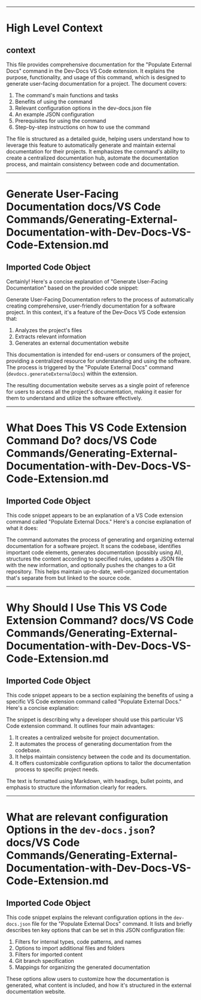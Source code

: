 

  ---
# High Level Context
## context
This file provides comprehensive documentation for the "Populate External Docs" command in the Dev-Docs VS Code extension. It explains the purpose, functionality, and usage of this command, which is designed to generate user-facing documentation for a project. The document covers:

1. The command's main functions and tasks
2. Benefits of using the command
3. Relevant configuration options in the dev-docs.json file
4. An example JSON configuration
5. Prerequisites for using the command
6. Step-by-step instructions on how to use the command

The file is structured as a detailed guide, helping users understand how to leverage this feature to automatically generate and maintain external documentation for their projects. It emphasizes the command's ability to create a centralized documentation hub, automate the documentation process, and maintain consistency between code and documentation.

---
# Generate User-Facing Documentation docs/VS Code Commands/Generating-External-Documentation-with-Dev-Docs-VS-Code-Extension.md
## Imported Code Object
Certainly! Here's a concise explanation of "Generate User-Facing Documentation" based on the provided code snippet:

Generate User-Facing Documentation refers to the process of automatically creating comprehensive, user-friendly documentation for a software project. In this context, it's a feature of the Dev-Docs VS Code extension that:

1. Analyzes the project's files
2. Extracts relevant information
3. Generates an external documentation website

This documentation is intended for end-users or consumers of the project, providing a centralized resource for understanding and using the software. The process is triggered by the "Populate External Docs" command (`devdocs.generateExternalDocs`) within the extension.

The resulting documentation website serves as a single point of reference for users to access all the project's documentation, making it easier for them to understand and utilize the software effectively.

---
# What Does This VS Code Extension Command Do? docs/VS Code Commands/Generating-External-Documentation-with-Dev-Docs-VS-Code-Extension.md
## Imported Code Object
This code snippet appears to be an explanation of a VS Code extension command called "Populate External Docs." Here's a concise explanation of what it does:

The command automates the process of generating and organizing external documentation for a software project. It scans the codebase, identifies important code elements, generates documentation (possibly using AI), structures the content according to specified rules, updates a JSON file with the new information, and optionally pushes the changes to a Git repository. This helps maintain up-to-date, well-organized documentation that's separate from but linked to the source code.

---
# Why Should I Use This VS Code Extension Command? docs/VS Code Commands/Generating-External-Documentation-with-Dev-Docs-VS-Code-Extension.md
## Imported Code Object
This code snippet appears to be a section explaining the benefits of using a specific VS Code extension command called "Populate External Docs." Here's a concise explanation:

The snippet is describing why a developer should use this particular VS Code extension command. It outlines four main advantages:

1. It creates a centralized website for project documentation.
2. It automates the process of generating documentation from the codebase.
3. It helps maintain consistency between the code and its documentation.
4. It offers customizable configuration options to tailor the documentation process to specific project needs.

The text is formatted using Markdown, with headings, bullet points, and emphasis to structure the information clearly for readers.

---
# What are relevant configuration Options in the `dev-docs.json`? docs/VS Code Commands/Generating-External-Documentation-with-Dev-Docs-VS-Code-Extension.md
## Imported Code Object
This code snippet explains the relevant configuration options in the `dev-docs.json` file for the "Populate External Docs" command. It lists and briefly describes ten key options that can be set in this JSON configuration file:

1. Filters for internal types, code patterns, and names
2. Options to import additional files and folders
3. Filters for imported content
4. Git branch specification
5. Mappings for organizing the generated documentation

These options allow users to customize how the documentation is generated, what content is included, and how it's structured in the external documentation website.

  